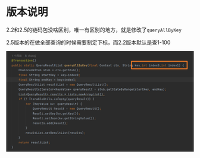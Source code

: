 # 版本说明

2.2和2.5的链码包没啥区别，唯一有区别的地方，就是修改了`queryAllByKey`

2.5版本的在做全部查询的时候需要制定下标，而2.2版本默认是查1-100

![image-20230513162948558](images/image-20230513162948558.png)